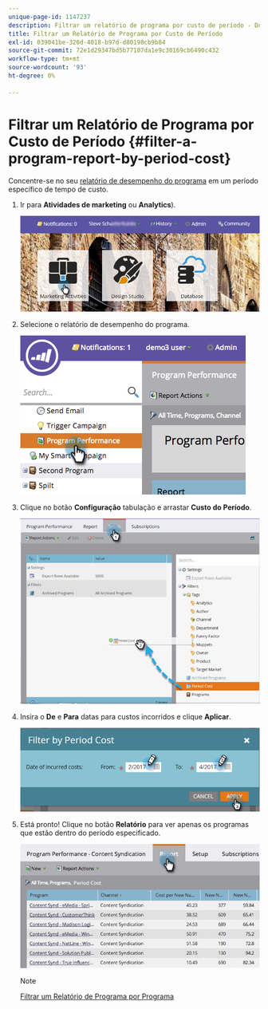 ```yaml
---
unique-page-id: 1147237
description: Filtrar um relatório de programa por custo de período - Documentos da Marketo - Documentação do produto
title: Filtrar um Relatório de Programa por Custo de Período
exl-id: 039041be-326d-4018-b97d-d80198cb9b84
source-git-commit: 72e1d29347bd5b77107da1e9c30169cb6490c432
workflow-type: tm+mt
source-wordcount: '93'
ht-degree: 0%

---
```


# Filtrar um Relatório de Programa por Custo de Período {#filter-a-program-report-by-period-cost}

Concentre-se no seu [relatório de desempenho do programa](/help/marketo/product-docs/core-marketo-concepts/programs/program-performance-report/create-a-program-performance-report.md) em um período específico de tempo de custo.

1. Ir para **Atividades de marketing** ou **Analytics**).

   ![](assets/login-marketing-activities-1.png)

1. Selecione o relatório de desempenho do programa.

   ![](assets/image2014-9-23-16-3a22-3a52.png)

1. Clique no botão **Configuração** tabulação e arrastar **Custo do Período**.

   ![](assets/lm-86194-1.png)

1. Insira o **De** e **Para** datas para custos incorridos e clique **Aplicar**.

   ![](assets/lm-86194-2a-hands.png)

1. Está pronto! Clique no botão **Relatório** para ver apenas os programas que estão dentro do período especificado.

   ![](assets/lm-86194-report-tab.png)

   >[!NOTE]
   >
   >[Filtrar um Relatório de Programa por Programa](/help/marketo/product-docs/core-marketo-concepts/programs/program-performance-report/filter-a-program-report-by-program.md)

